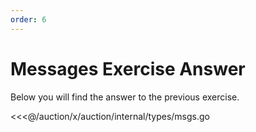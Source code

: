 ```yaml
---
order: 6
---
```


# Messages Exercise Answer

Below you will find the answer to the previous exercise.

<<<@/auction/x/auction/internal/types/msgs.go
